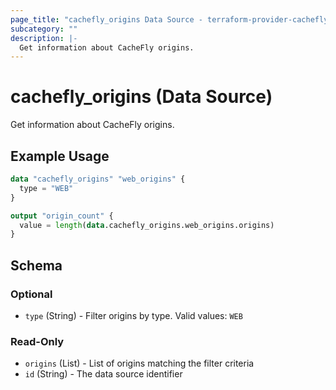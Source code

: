 ```yaml
---
page_title: "cachefly_origins Data Source - terraform-provider-cachefly"
subcategory: ""
description: |-
  Get information about CacheFly origins.
---
```


# cachefly_origins (Data Source)

Get information about CacheFly origins.

## Example Usage

```terraform
data "cachefly_origins" "web_origins" {
  type = "WEB"
}

output "origin_count" {
  value = length(data.cachefly_origins.web_origins.origins)
}
```

## Schema

### Optional

- `type` (String) - Filter origins by type. Valid values: `WEB`

### Read-Only

- `origins` (List) - List of origins matching the filter criteria
- `id` (String) - The data source identifier